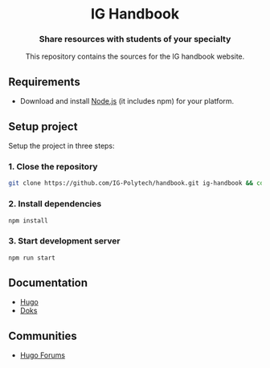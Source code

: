 <h1 align="center">
  IG Handbook
</h1>

<h3 align="center">
  Share resources with students of your specialty
</h3>

<p align="center">
  This repository contains the sources for the IG handbook website.
</p>

## Requirements

- Download and install [Node.js](https://nodejs.org/) (it includes npm) for your platform.

## Setup project

Setup the project in three steps:

### 1. Close the repository

```bash
git clone https://github.com/IG-Polytech/handbook.git ig-handbook && cd ig-handbook
```

### 2. Install dependencies

```bash
npm install
```

### 3. Start development server

```bash
npm run start
```

## Documentation

- [Hugo](https://gohugo.io/documentation/)
- [Doks](https://getdoks.org/)

## Communities

- [Hugo Forums](https://discourse.gohugo.io/)
